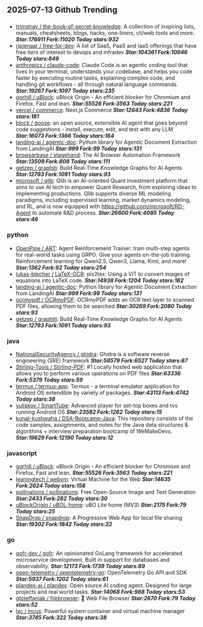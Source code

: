 ## 2025-07-13 Github Trending

### 
* [trimstray / the-book-of-secret-knowledge](https://github.com/trimstray/the-book-of-secret-knowledge): A collection of inspiring lists, manuals, cheatsheets, blogs, hacks, one-liners, cli/web tools and more. ***Star:176911 Fork:11020 Today stars:932***
* [ripienaar / free-for-dev](https://github.com/ripienaar/free-for-dev): A list of SaaS, PaaS and IaaS offerings that have free tiers of interest to devops and infradev ***Star:104361 Fork:10946 Today stars:849***
* [anthropics / claude-code](https://github.com/anthropics/claude-code): Claude Code is an agentic coding tool that lives in your terminal, understands your codebase, and helps you code faster by executing routine tasks, explaining complex code, and handling git workflows - all through natural language commands. ***Star:19267 Fork:1097 Today stars:235***
* [gorhill / uBlock](https://github.com/gorhill/uBlock): uBlock Origin - An efficient blocker for Chromium and Firefox. Fast and lean. ***Star:55526 Fork:3563 Today stars:221***
* [vercel / commerce](https://github.com/vercel/commerce): Next.js Commerce ***Star:12643 Fork:4836 Today stars:181***
* [block / goose](https://github.com/block/goose): an open source, extensible AI agent that goes beyond code suggestions - install, execute, edit, and test with any LLM ***Star:16073 Fork:1366 Today stars:164***
* [landing-ai / agentic-doc](https://github.com/landing-ai/agentic-doc): Python library for Agentic Document Extraction from LandingAI ***Star:999 Fork:99 Today stars:131***
* [browserbase / stagehand](https://github.com/browserbase/stagehand): The AI Browser Automation Framework ***Star:13509 Fork:808 Today stars:111***
* [getzep / graphiti](https://github.com/getzep/graphiti): Build Real-Time Knowledge Graphs for AI Agents ***Star:12793 Fork:1091 Today stars:93***
* [microsoft / qlib](https://github.com/microsoft/qlib): Qlib is an AI-oriented Quant investment platform that aims to use AI tech to empower Quant Research, from exploring ideas to implementing productions. Qlib supports diverse ML modeling paradigms, including supervised learning, market dynamics modeling, and RL, and is now equipped with https://github.com/microsoft/RD-Agent to automate R&D process. ***Star:26600 Fork:4085 Today stars:46***

### python
* [OpenPipe / ART](https://github.com/OpenPipe/ART): Agent Reinforcement Trainer: train multi-step agents for real-world tasks using GRPO. Give your agents on-the-job training. Reinforcement learning for Qwen2.5, Qwen3, Llama, Kimi, and more! ***Star:1362 Fork:92 Today stars:254***
* [lukas-blecher / LaTeX-OCR](https://github.com/lukas-blecher/LaTeX-OCR): pix2tex: Using a ViT to convert images of equations into LaTeX code. ***Star:14938 Fork:1204 Today stars:182***
* [landing-ai / agentic-doc](https://github.com/landing-ai/agentic-doc): Python library for Agentic Document Extraction from LandingAI ***Star:999 Fork:99 Today stars:131***
* [ocrmypdf / OCRmyPDF](https://github.com/ocrmypdf/OCRmyPDF): OCRmyPDF adds an OCR text layer to scanned PDF files, allowing them to be searched ***Star:30269 Fork:2080 Today stars:93***
* [getzep / graphiti](https://github.com/getzep/graphiti): Build Real-Time Knowledge Graphs for AI Agents ***Star:12793 Fork:1091 Today stars:93***

### java
* [NationalSecurityAgency / ghidra](https://github.com/NationalSecurityAgency/ghidra): Ghidra is a software reverse engineering (SRE) framework ***Star:58579 Fork:6527 Today stars:87***
* [Stirling-Tools / Stirling-PDF](https://github.com/Stirling-Tools/Stirling-PDF): #1 Locally hosted web application that allows you to perform various operations on PDF files ***Star:63336 Fork:5379 Today stars:59***
* [termux / termux-app](https://github.com/termux/termux-app): Termux - a terminal emulator application for Android OS extendible by variety of packages. ***Star:43113 Fork:4742 Today stars:38***
* [yuliskov / SmartTube](https://github.com/yuliskov/SmartTube): Advanced player for set-top boxes and tvs running Android OS ***Star:23582 Fork:1262 Today stars:15***
* [kunal-kushwaha / DSA-Bootcamp-Java](https://github.com/kunal-kushwaha/DSA-Bootcamp-Java): This repository consists of the code samples, assignments, and notes for the Java data structures & algorithms + interview preparation bootcamp of WeMakeDevs. ***Star:19629 Fork:12190 Today stars:12***

### javascript
* [gorhill / uBlock](https://github.com/gorhill/uBlock): uBlock Origin - An efficient blocker for Chromium and Firefox. Fast and lean. ***Star:55526 Fork:3563 Today stars:221***
* [leaningtech / webvm](https://github.com/leaningtech/webvm): Virtual Machine for the Web ***Star:14635 Fork:2624 Today stars:158***
* [pollinations / pollinations](https://github.com/pollinations/pollinations): Free Open-Source Image and Text Generation ***Star:2433 Fork:282 Today stars:30***
* [uBlockOrigin / uBOL-home](https://github.com/uBlockOrigin/uBOL-home): uBO Lite home (MV3) ***Star:2175 Fork:79 Today stars:25***
* [SnapDrop / snapdrop](https://github.com/SnapDrop/snapdrop): A Progressive Web App for local file sharing ***Star:19302 Fork:1842 Today stars:22***

### go
* [gofr-dev / gofr](https://github.com/gofr-dev/gofr): An opinionated GoLang framework for accelerated microservice development. Built in support for databases and observability. ***Star:12173 Fork:1739 Today stars:89***
* [open-telemetry / opentelemetry-go](https://github.com/open-telemetry/opentelemetry-go): OpenTelemetry Go API and SDK ***Star:5937 Fork:1202 Today stars:61***
* [plandex-ai / plandex](https://github.com/plandex-ai/plandex): Open source AI coding agent. Designed for large projects and real world tasks. ***Star:14068 Fork:988 Today stars:53***
* [gtsteffaniak / filebrowser](https://github.com/gtsteffaniak/filebrowser): 📂 Web File Browser ***Star:2670 Fork:79 Today stars:52***
* [lxc / incus](https://github.com/lxc/incus): Powerful system container and virtual machine manager ***Star:3745 Fork:322 Today stars:38***
